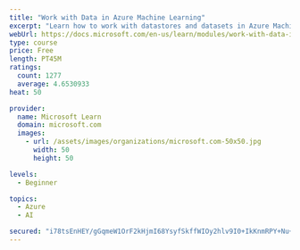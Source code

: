 ```yaml
---
title: "Work with Data in Azure Machine Learning"
excerpt: "Learn how to work with datastores and datasets in Azure Machine Learning."
webUrl: https://docs.microsoft.com/en-us/learn/modules/work-with-data-in-aml/
type: course
price: Free
length: PT45M
ratings:
  count: 1277
  average: 4.6530933
heat: 50

provider:
  name: Microsoft Learn
  domain: microsoft.com
  images:
    - url: /assets/images/organizations/microsoft.com-50x50.jpg
      width: 50
      height: 50

levels:
  - Beginner

topics:
  - Azure
  - AI

secured: "i78tsEnHEY/gGqmeW1OrF2kHjmI68YsyfSkffWIOy2hlv9I0+IkKnmRPY+Nu+ypcrI8+WdjnC11y/9hhhk45YNWahvEk81qShqNL9dXx9VKGAT2RSvJ9jwwJK6MVZ6XwO2GDciE0g0Ad4r1Q4kzX9Sipp3biaXUy2YpdoC1Bokm6Awog5u0wkll0F1ivqAeQH7lG7blD3hrTbvONrjibDb5jufm9qgEzefWvmsAO5bwyxIFi7GavFBBjF093J6iPnLYL9vT/P+XFHvgmh6Zq+BvRr6PgTj5Hl/u5bHsNZY7NhfssfASzZma4r3tAhUaNZ7kD4YNVwIoFV6hQObCbZD9D0/pp5W//8VGfXq7R64XsiunaXJ+bFI8tuYk+sJZqWJNy7NRFnad8722Dmcj5nsH5ckdKFxm6TXFiYokXIyQ=;R/QDg1jDvqOaPaq2TRfZKg=="
---
```


